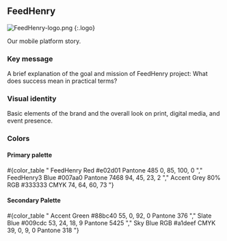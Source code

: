 ## FeedHenry

![FeedHenry-logo.png](/images/branding/image07.png)
{:.logo}

Our mobile platform story.

### Key message

A brief explanation of the goal and mission of FeedHenry project: What does success mean in practical terms?

### Visual identity

Basic elements of the brand and the overall look on print, digital media, and event presence.

### Colors

#### Primary palette

#{color_table "
  FeedHenry Red
  #e02d01
  Pantone 485
  0, 85, 100, 0
","
  FeedHenry3 Blue
  #007aa0
  Pantone 7468
  94, 45, 23, 2
","
  Accent Grey 80%
  RGB #333333
  CMYK 74, 64, 60, 73
"}

#### Secondary Palette

#{color_table "
  Accent Green
  #88bc40
  55, 0, 92, 0
  Pantone 376
  ","
  Slate Blue
  #009cdc
  53, 24, 18, 9
  Pantone 5425
  ","
  Sky Blue
  RGB #a1deef
  CMYK 39, 0, 9, 0
  Pantone 318
"}
